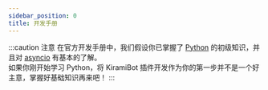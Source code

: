 ```yaml
---
sidebar_position: 0
title: 开发手册
---
```


:::caution 注意
在官方开发手册中，我们假设你已掌握了 [Python](https://docs.python.org/zh-cn/) 的初级知识，并且对 [asyncio](https://docs.python.org/zh-cn/3/library/asyncio.html) 有基本的了解。  
如果你刚开始学习 Python，将 KiramiBot 插件开发作为你的第一步并不是一个好主意，掌握好基础知识再来吧！
:::
